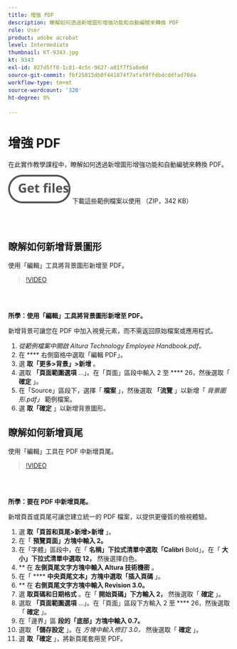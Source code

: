 ```yaml
---
title: 增強 PDF
description: 瞭解如何透過新增圖形增強功能和自動編號來轉換 PDF
role: User
product: adobe acrobat
level: Intermediate
thumbnail: KT-9343.jpg
kt: 9343
exl-id: 827d5ff0-1c81-4c5c-9627-a01f7f5a8e6d
source-git-commit: fbf25815db0f441874f7afaf9ffdbdcddfad70da
workflow-type: tm+mt
source-wordcount: '320'
ht-degree: 0%

---
```


# 增強 PDF

在此實作教學課程中，瞭解如何透過新增圖形增強功能和自動編號來轉換 PDF。

[![取得檔案 ](../assets/Getfiles.svg)](../assets/Enhance.zip)   下載這些範例檔案以使用 （ZIP，342 KB）

<br> 

## 瞭解如何新增背景圖形

使用「編輯」工具將背景圖形新增至 PDF。

>[!VIDEO](https://video.tv.adobe.com/v/338746?hidetitle=true)

<br> 

**所學：使用「編輯」工具將背景圖形新增至 PDF。**

新增背景可讓您在 PDF 中加入視覺元素，而不需返回原始檔案或應用程式。

1. *從範例檔案中開啟 Altura Technology Employee Handbook.pdf。*
1. 在 **** 右側窗格中選取「編輯 PDF」。
1. 選 **取「更多>背景」>新增** 。
1. 選取 **「頁面範圍選項** ...」。在「頁面」區段中輸入 2 至 **** 26，然後選取「 **確定** 」。
1. 在「Source」區段下，選擇「 **檔案** 」，然後選取 **「流覽** 」以新增「 *背景圖形.pdf」* 範例檔案。
1. 選 **取「確定** 」以新增背景圖形。

## 瞭解如何新增頁尾

使用「編輯」工具在 PDF 中新增頁尾。

>[!VIDEO](https://video.tv.adobe.com/v/338745?hidetitle=true)

<br> 

**所學：要在 PDF 中新增頁尾。**

新增頁首或頁尾可讓您建立統一的 PDF 檔案，以提供更優質的檢視體驗。

1. 選 **取「頁首和頁尾>新增>新增** 」。
1. 在「 **預覽頁面」方塊中輸入 2。**
1. 在「字體」區段中，在「 **名稱」下拉式清單中選取「Calibri** Bold」。在「 **大小」下拉式清單中選取 12，** 然後選擇白色。
1. ** 在 **左側頁尾文字方塊中輸入 Altura 技術機密** 。
1. 在「 **** **中央頁尾文本」方塊中選取「插入頁碼** 」。
1. ** 在 **右側頁尾文字方塊中輸入 Revision 3.0。**
1. 選 **取頁碼和日期格式** 。在「 **開始頁碼」下方輸入 2，** 然後選取「 **確定** 」。
1. 選取 **「頁面範圍選項** ...」。在「頁面」區段下方輸入 2 至 **** 26，然後選取「 **確定** 」。
1. 在「邊界」區 **段的「底部」方塊中輸入 0.7。**
1. 選取 **「儲存設定** 」。在 *方塊中輸入修訂 3.0，* 然後選取「 **確定** 」。
1. 選 **取「確定** 」，將新頁尾套用至 PDF。
